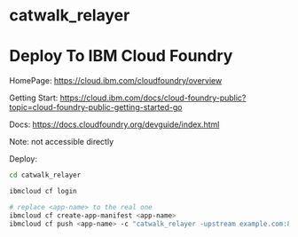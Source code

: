 catwalk_relayer
===============

# Deploy To IBM Cloud Foundry

HomePage: https://cloud.ibm.com/cloudfoundry/overview

Getting Start: https://cloud.ibm.com/docs/cloud-foundry-public?topic=cloud-foundry-public-getting-started-go

Docs: https://docs.cloudfoundry.org/devguide/index.html

Note: not accessible directly

Deploy:
```bash
cd catwalk_relayer

ibmcloud cf login

# replace <app-name> to the real one
ibmcloud cf create-app-manifest <app-name>
ibmcloud cf push <app-name> -c "catwalk_relayer -upstream example.com:80 -ws true"
```
